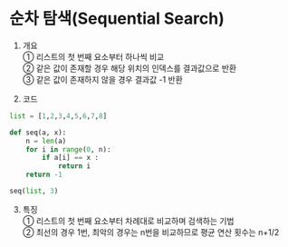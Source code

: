 # 순차 탐색(Sequential Search)
1. 개요  
① 리스트의 첫 번째 요소부터 하나씩 비교  
② 같은 값이 존재할 경우 해당 위치의 인덱스를 결과값으로 반환  
③ 같은 값이 존재하지 않을 경우 결과값 -1 반환  

2. 코드  
~~~python
list = [1,2,3,4,5,6,7,8]

def seq(a, x):
    n = len(a)
    for i in range(0, n):
        if a[i] == x :
            return i
    return -1

seq(list, 3)
~~~

3. 특징  
① 리스트의 첫 번째 요소부터 차례대로 비교하며 검색하는 기법  
② 최선의 경우 1번, 최악의 경우는 n번을 비교하므로 평균 연산 횟수는 n+1/2  

